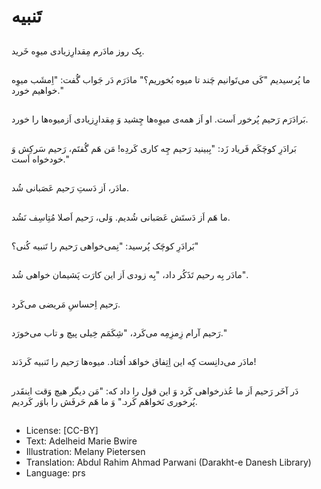 # تَنبیه

##
یِک روز مادَرم مِقدارِزیادی میوِه خَرید.

##
ما پُرسیدیم "کَی می‌تَوانیم چَند تا میوه بُخوریم؟" مادَرَم دَر جَواب گُفت: "اِمشَب میوِه خواهیم خورد."

##
بَرادَرَم رَحیم پُرخور اَست. او اَز همه‌ی میوِه‌ها چِشید وَ مِقدارِزیادی اَزمیوه‌ها را خورد.

##
بَرادَرِ کوچَکَم فَریاد زَد: "بِبینید رَحیم چِه کاری کَردِه! مَن هَم گُفتَم، رَحیم سَرکِش وَ خودخواه اَست."

##
مادَر، اَز دَستِ رَحیم عَصَبانی شُد.

##
ما هَم اَز دَستَش عَصَبانی شُدیم. وَلی، رَحیم اَصلا مُتِاسِف نَشُد.

##
بَرادَرِ کوچَک پُرسید: "نِمی‌خواهی رَحیم را تَنبیه کُنی؟"

##
مادَر بِه رحیم تَذَکُر داد، "بِه زودی اَز این کارَت پَشیمان خواهی شُد".

##
رَحیم اِحساسِ مَریضی می‌کَرد.

##
رَحیم آرام زِمزِمِه می‌کَرد، "شِکَمَم خِیلی پیچ و تاب می‌خورَد."

##
مادَر می‌دانِست کِه این اِتِفاق خواهَد اُفتاد. میوه‌ها رَحیم را تَنبیه کَردَند!

##
دَر آخَر رَحیم اَز ما عُذرخواهی کَرد وَ این قول را داد که: "مَن دیگر هیچ وَقت اینقَدر پُرخوری نَخواهَم کَرد." وَ ما هَم حَرفَش را باوَر کَردیم.

##
* License: [CC-BY]
* Text: Adelheid Marie Bwire
* Illustration: Melany Pietersen
* Translation: Abdul Rahim Ahmad Parwani (Darakht-e Danesh Library)
* Language: prs
